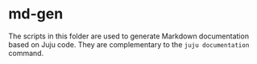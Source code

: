 # md-gen

The scripts in this folder are used to generate Markdown documentation based
on Juju code. They are complementary to the `juju documentation` command.